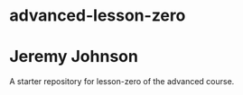 # advanced-lesson-zero
# Jeremy Johnson
A starter repository for lesson-zero of the advanced course.
